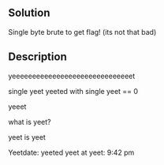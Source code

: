 ## Solution
Single byte brute to get flag! (its not that bad)

## Description

yeeeeeeeeeeeeeeeeeeeeeeeeeeeeeet

single yeet yeeted with single yeet == 0

yeeet

what is yeet?

yeet is yeet

Yeetdate: yeeted yeet at yeet: 9:42 pm

